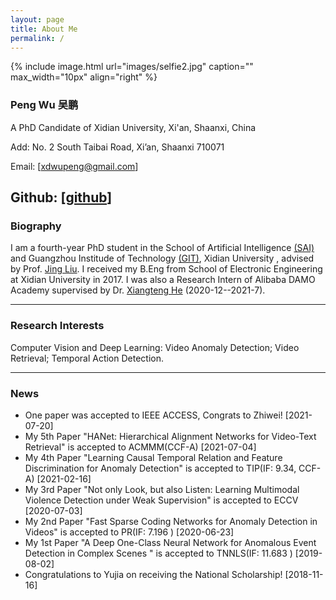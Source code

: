```yaml
---
layout: page
title: About Me
permalink: /
---
```


{% include image.html url="images/selfie2.jpg" caption="" max_width="10px" align="right" %}

### Peng Wu 吴鹏

A PhD Candidate of Xidian University, Xi'an, Shaanxi, China

Add: No. 2 South Taibai Road, Xi’an, Shaanxi 710071

Email: [[xdwupeng@gmail.com](xdwupeng@gmail.com)]

Github: [[github](https://github.com/Roc-Ng)]
---

### Biography

I am a fourth-year PhD student in the School of Artificial Intelligence [(SAI)](http://sai.xidian.edu.cn/ ) and Guangzhou Institude of Technology [(GIT)](https://gzyjy.xidian.edu.cn/index.htm), Xidian University , advised by Prof. [Jing Liu](http://web.xidian.edu.cn/liujing/). I received my B.Eng from School of  Electronic Engineering at Xidian University in 2017. I was also a Research Intern of Alibaba DAMO Academy supervised by Dr. [Xiangteng He](https://hexiangteng.github.io/) (2020-12--2021-7).

---

### Research Interests

Computer Vision and Deep Learning: Video Anomaly Detection; Video Retrieval; Temporal Action Detection.

------

### News
+ One paper was accepted to IEEE ACCESS, Congrats to Zhiwei! [2021-07-20]
+ My 5th Paper "HANet: Hierarchical Alignment Networks for Video-Text Retrieval" is accepted to ACMMM(CCF-A) [2021-07-04]
+ My 4th Paper "Learning Causal Temporal Relation and Feature Discrimination for Anomaly Detection" is accepted to TIP(IF: 9.34, CCF-A) [2021-02-16]
+ My 3rd Paper "Not only Look, but also Listen: Learning Multimodal Violence Detection under Weak Supervision" is accepted to ECCV [2020-07-03]
+ My 2nd Paper "Fast Sparse Coding Networks for Anomaly Detection in Videos" is accepted to PR(IF: 7.196 )  [2020-06-23]
+ My 1st Paper "A Deep One-Class Neural Network for Anomalous Event Detection in Complex Scenes " is accepted to TNNLS(IF: 11.683 )  [2019-08-02]
+ Congratulations to Yujia on receiving the National Scholarship! [2018-11-16]


